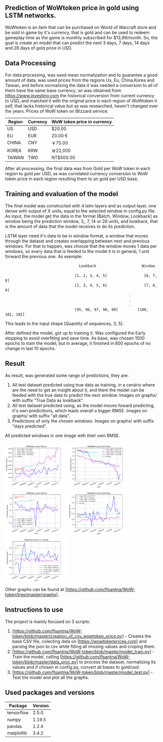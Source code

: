 ## Prediction of WoWtoken price in gold using LSTM networks.

WoWtoken is an item that can be purchased on World of Warcraft store and be sold in game by it's currency, that is gold
and can be used to redeem gameplay time as the game is monthly subscribed for $13,99/month.
So, the goal is create an model that can predict the next 3 days, 7 days, 14 days and 28 days of gold price in USD.

## Data Processing

For data processing, was used mean normalization and to guarantee a good amount of data, was used prices from the
regions Us, Eu, China,Korea and Taiwan, and before normalizing the data it was needed a conversion to all of them have
the same base currency, so was obtained from https://www.investing.com the historical conversion from current currency
to USD, and matched it with the original price in each region of WoWtoken it self, that lacks historical value but as
was researched, haven't changed over the years.
                             Prices of WoW token on Blizzard service.
                             
| Region	  |  Currency  |	WoW token price in currency   |
| --------- | ---------- | ------------------------------ |
| US	      |  USD       |  	        $20.00              |    
| EU	      |  EUR	     |           20.00 €              |
| CHINA	    |  CNY	     |           ￥75.00              |
| KOREA     |  KRW	     |          ￦22,000              |            
| TAIWAN	  |  TWD	     |         NT$500.00              |  
                         



After all processing, the final data was from Gold per WoW token in each region to gold per USD, as was correlated currency
conversion to WoW token price in each region resulting them to an gold per USD base.


## Training and evaluation of the model

The final model was constructed with 4 lstm layers and as output layer, one dense with output of X units, equal to the
selected window in config.py file. As input, the model get the data in the format [Batch, Window, Lookback] as window
being the prediction window, 3,, 7, 14 or 28 units, and lookback, that is the amount of data that the model receives to
do its prediction.

LSTM layer need it's data to be in window format, a window that moves through the dataset and creates overlapping between
next and previous windows. For that to happen, was choose that the window moves 1 data per windows, so every data that is
feeded to the model it is in general, 1 unit forward the previous one. As exemple:

                                      Lookback                     Window

                                    [1, 2, 3, 4, 5]                 [6, 7, 8]
                                    [2, 3, 4, 5, 6]                 [7, 8, 9]
                                                             .
                                                             .
                                                             .
                                    [95, 96, 97, 98, 99]         [100, 101, 102]

This leads to the input shape [Quantity of sequences, 3, 5].

After defined the model, got up to training it. Was configured the Early stopping to avoid overfiting and save time. As
base, was chosen 1500 epochs to train the model, but in average, it finished in 800 epochs of no change in last 10 epochs.

## Result

As result, was generated some range of predictions, they are:

1) All test dataset predicted using true data as training, in a cenário where are the need to get an insight about it, and them the model can be feeded with the true data to predict the next window. Images on graphs/ with suffix "True Data as lookback".
2) All test dataset predicted using, as the model moves foward predicting, it's own predicitions, which leads overall a bigger RMSE. Images on graphs/ with suffix "all data".
3) Predictions of only the chosen windows. Images on graphs/ with suffix "days predicted".

All predicted windows in one image with their own RMSE.

<img src="https://github.com/flsantna/WoW-token/blob/master/graphs/us%20-%20all%20predicts.png" width="40%" height="40%"> <img src="https://github.com/flsantna/WoW-token/blob/master/graphs/china%20-%20all%20predicts.png" width="40%" height="40%">
<img src="https://github.com/flsantna/WoW-token/blob/master/graphs/eu%20-%20all%20predicts.png" width="40%" height="40%"> <img src="https://github.com/flsantna/WoW-token/blob/master/graphs/korea%20-%20all%20predicts.png" width="40%" height="40%">
<img src="https://github.com/flsantna/WoW-token/blob/master/graphs/taiwan%20-%20all%20predicts.png" width="40%" height="40%">

Other graphs can be found at [https://github.com/flsantna/WoW-token/tree/master/graphs].

## Instructions to use

The project is mainly focused on 3 scripts:

1) [https://github.com/flsantna/WoW-token/blob/master/creation_of_csv_wowtoken_price.py] - Creates the base CSV file, colecting data on [https://wowtokenprices.com] and parsing the json to csv while filling all missing values and croping them.
2) [https://github.com/flsantna/WoW-token/blob/master/model_train.py] - Train the model, calling [https://github.com/flsantna/WoW-token/blob/master/data_proc.py] to process the dataset, normalizing its values and if chosen in config.py, convert all bases to gold/usd.
3) [https://github.com/flsantna/WoW-token/blob/master/model_test.py] - Test the model and plot all the graphs.

## Used packages and versions

| Package    | Version |
| ---------- | ------ |
| tensorflow | 2.5.0 |
| numpy | 1.19.5 |
| pandas | 1.2.4 |
| matplotlib | 3.4.2 |
